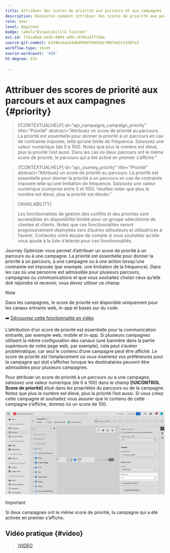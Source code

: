```yaml
---
title: Attribuer des scores de priorité aux parcours et aux campagnes
description: Découvrez comment attribuer des scores de priorité aux parcours et aux campagnes.
role: User
level: Beginner
badge: label="Disponibilité limitée"
exl-id: f33ca0a8-ed33-4964-a85c-8705a4ff728e
source-git-commit: b2446c6a243d6d95b6f695b9c7007e62c51d8fa3
workflow-type: tm+mt
source-wordcount: '419'
ht-degree: 91%

---
```


# Attribuer des scores de priorité aux parcours et aux campagnes {#priority}

>[!CONTEXTUALHELP]
>id="ajo_campaigns_campaign_priority"
>title="Priorité"
>abstract="Attribuez un score de priorité au parcours. La priorité est essentielle pour donner la priorité à un parcours en cas de contrainte imposée, telle qu’une limite de fréquence. Saisissez une valeur numérique (de 0 à 100). Notez que plus le nombre est élevé, plus la priorité l’est aussi. Dans les cas où deux parcours ont le même score de priorité, le parcours qui a été activé en premier s’affiche."

>[!CONTEXTUALHELP]
>id="ajo_journey_priority"
>title="Priorité"
>abstract="Attribuez un score de priorité au parcours. La priorité est essentielle pour donner la priorité à un parcours en cas de contrainte imposée telle qu’une limitation de fréquence. Saisissez une valeur numérique (comprise entre 0 et 100). Veuillez noter que plus le nombre est élevé, plus la priorité est élevée."

>[!AVAILABILITY]
>
>Les fonctionnalités de gestion des conflits et des priorités sont accessibles en disponibilité limitée pour un groupe sélectionné de clientes et clients. Notez que ces fonctionnalités seront progressivement déployées vers d’autres utilisateurs et utilisatrices à l’avenir. Contactez votre équipe de compte si vous souhaitez qu’elle vous ajoute à la liste d’attente pour ces fonctionnalités.

Journey Optimizer vous permet d’attribuer un score de priorité à un parcours ou à une campagne. La priorité est essentielle pour donner la priorité à un parcours, à une campagne ou à une action lorsqu’une contrainte est imposée (par exemple, une limitation de la fréquence). Dans les cas où une personne est admissible pour plusieurs parcours, campagnes ou communications et que vous souhaitez choisir ceux qu’elle doit rejoindre et recevoir, vous devez utiliser ce champ.

>[!NOTE]
>
>Dans les campagnes, le score de priorité est disponible uniquement pour les canaux entrants web, in-app et basés sur du code.

➡️ [Découvrez cette fonctionnalité en vidéo](#video)

L’attribution d’un score de priorité est essentielle pour la communication entrante, par exemple web, mobile et in-app. Si plusieurs campagnes utilisent la même configuration des canaux (une bannière dans la partie supérieure de votre page web, par exemple), cela peut s’avérer problématique, car seul le contenu d’une campagne peut être affiché. Le score de priorité est l’emplacement où vous insérerez vos préférences pour la campagne qui doit s’afficher lorsque les destinataires peuvent être admissibles pour plusieurs campagnes.

Pour attribuer un score de priorité à un parcours ou à une campagne, saisissez une valeur numérique (de 0 à 100) dans le champ **[!UICONTROL Score de priorité]** situé dans les propriétés du parcours ou de la campagne. Notez que plus le nombre est élevé, plus la priorité l’est aussi. Si vous créez cette campagne et souhaitez vous assurer que le contenu de cette campagne s’affiche, donnez-lui un score de 100.

![](assets/priority-score.png)

>[!IMPORTANT]
>
>Si deux campagnes ont le même score de priorité, la campagne qui a été activée en premier s’affiche.

## Vidéo pratique {#video}

>[!VIDEO](https://video.tv.adobe.com/v/3435529?quality=12)
